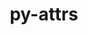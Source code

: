 ---
title: "py-attrs"
layout: cache
categories: [package, v0.18.1]
meta: {"versions": ["21.4.0"], "compilers": ["gcc@=7.3.1", "gcc@=7.5.0"], "oss": ["amzn2", "ubuntu18.04"], "platforms": ["linux"], "targets": ["aarch64", "graviton2", "x86_64", "x86_64_v3", "x86_64_v4"], "stacks": ["aws-isc", "aws-isc-aarch64", "data-vis-sdk", "e4s", "radiuss", "root"], "num_specs": 8, "num_specs_by_stack": {"root": 8, "aws-isc-aarch64": 2, "e4s": 2, "radiuss": 1, "aws-isc": 2, "data-vis-sdk": 1}}
spec_details: [{"hash": "ya6yfehwe4yq3gzjaevp462z3az2arkg", "compiler": "gcc@=7.3.1", "versions": ["21.4.0"], "os": "amzn2", "platform": "linux", "target": "aarch64", "variants": [], "stacks": ["root", "aws-isc-aarch64"], "size": "-", "tarball": "https://binaries.spack.io/releases/v0.18.1/build_cache/linux-amzn2-aarch64/gcc-7.3.1/py-attrs-21.4.0/linux-amzn2-aarch64-gcc-7.3.1-py-attrs-21.4.0-ya6yfehwe4yq3gzjaevp462z3az2arkg.spack"}, {"hash": "qbtg7kekiwfe2h5nucngimzzhzbkto5d", "compiler": "gcc@=7.5.0", "versions": ["21.4.0"], "os": "ubuntu18.04", "platform": "linux", "target": "x86_64", "variants": [], "stacks": ["root", "e4s"], "size": "-", "tarball": "https://binaries.spack.io/releases/v0.18.1/build_cache/linux-ubuntu18.04-x86_64/gcc-7.5.0/py-attrs-21.4.0/linux-ubuntu18.04-x86_64-gcc-7.5.0-py-attrs-21.4.0-qbtg7kekiwfe2h5nucngimzzhzbkto5d.spack"}, {"hash": "opyoiulqri6iyjgryc7hjc37dibsl5no", "compiler": "gcc@=7.3.1", "versions": ["21.4.0"], "os": "amzn2", "platform": "linux", "target": "graviton2", "variants": [], "stacks": ["root", "aws-isc-aarch64"], "size": "-", "tarball": "https://binaries.spack.io/releases/v0.18.1/build_cache/linux-amzn2-graviton2/gcc-7.3.1/py-attrs-21.4.0/linux-amzn2-graviton2-gcc-7.3.1-py-attrs-21.4.0-opyoiulqri6iyjgryc7hjc37dibsl5no.spack"}, {"hash": "zbhquybaz6dizhukaex2jlcjngn3smy7", "compiler": "gcc@=7.5.0", "versions": ["21.4.0"], "os": "ubuntu18.04", "platform": "linux", "target": "x86_64", "variants": [], "stacks": ["radiuss", "root"], "size": "-", "tarball": "https://binaries.spack.io/releases/v0.18.1/build_cache/linux-ubuntu18.04-x86_64/gcc-7.5.0/py-attrs-21.4.0/linux-ubuntu18.04-x86_64-gcc-7.5.0-py-attrs-21.4.0-zbhquybaz6dizhukaex2jlcjngn3smy7.spack"}, {"hash": "jn2bazmhems6rtvro4djybdn6ywn45tb", "compiler": "gcc@=7.3.1", "versions": ["21.4.0"], "os": "amzn2", "platform": "linux", "target": "x86_64_v3", "variants": [], "stacks": ["aws-isc", "root"], "size": "-", "tarball": "https://binaries.spack.io/releases/v0.18.1/build_cache/linux-amzn2-x86_64_v3/gcc-7.3.1/py-attrs-21.4.0/linux-amzn2-x86_64_v3-gcc-7.3.1-py-attrs-21.4.0-jn2bazmhems6rtvro4djybdn6ywn45tb.spack"}, {"hash": "mk5ws5ofsj7wlqqv7xei35ueufypv6yq", "compiler": "gcc@=7.5.0", "versions": ["21.4.0"], "os": "ubuntu18.04", "platform": "linux", "target": "x86_64", "variants": [], "stacks": ["root", "data-vis-sdk"], "size": "-", "tarball": "https://binaries.spack.io/releases/v0.18.1/build_cache/linux-ubuntu18.04-x86_64/gcc-7.5.0/py-attrs-21.4.0/linux-ubuntu18.04-x86_64-gcc-7.5.0-py-attrs-21.4.0-mk5ws5ofsj7wlqqv7xei35ueufypv6yq.spack"}, {"hash": "z2kgpmnnat22j5sbzx5leawhqqnr4db3", "compiler": "gcc@=7.3.1", "versions": ["21.4.0"], "os": "amzn2", "platform": "linux", "target": "x86_64_v4", "variants": [], "stacks": ["aws-isc", "root"], "size": "-", "tarball": "https://binaries.spack.io/releases/v0.18.1/build_cache/linux-amzn2-x86_64_v4/gcc-7.3.1/py-attrs-21.4.0/linux-amzn2-x86_64_v4-gcc-7.3.1-py-attrs-21.4.0-z2kgpmnnat22j5sbzx5leawhqqnr4db3.spack"}, {"hash": "l3phqhzlexo2xyymjyredb4iwr7xm63o", "compiler": "gcc@=7.5.0", "versions": ["21.4.0"], "os": "ubuntu18.04", "platform": "linux", "target": "x86_64", "variants": [], "stacks": ["root", "e4s"], "size": "-", "tarball": "https://binaries.spack.io/releases/v0.18.1/build_cache/linux-ubuntu18.04-x86_64/gcc-7.5.0/py-attrs-21.4.0/linux-ubuntu18.04-x86_64-gcc-7.5.0-py-attrs-21.4.0-l3phqhzlexo2xyymjyredb4iwr7xm63o.spack"}]
---